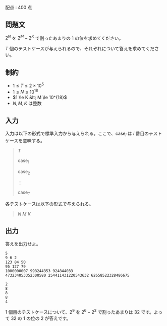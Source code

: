 配点 : $400$ 点

## 問題文

$2^N$ を $2^M - 2^K$ で割ったあまりの $1$ の位を求めてください。

$T$ 個のテストケースが与えられるので、それぞれについて答えを求めてください。

## 制約

- $1 \le T \le 2 \times 10^5$
- $1 \le N \le 10^{18}$
- $1 \le K &lt; M \le 10^{18}$
- $N,M,K$ は整数

## 入力

入力は以下の形式で標準入力から与えられる。ここで、$\mathrm{case}_i$ は $i$ 番目のテストケースを意味する。

> $T$
> 
> $\mathrm{case}_1$
> 
> $\mathrm{case}_2$
> 
> $\vdots$
> 
> $\mathrm{case}_T$

各テストケースは以下の形式で与えられる。

> $N$ $M$ $K$

## 出力

答えを出力せよ。

```input1
5
9 6 2
123 84 50
95 127 79
1000000007 998244353 924844033
473234053352300580 254411431220543632 62658522328486675
```

```output1
2
8
8
8
4
```

$1$ 個目のテストケースについて、$2^9$ を $2^6 - 2^2$ で割ったあまりは $32$ です。よって $32$ の $1$ の位の $2$ が答えです。